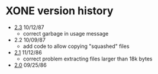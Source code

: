# XONE version history

- [2.3](2.3) 10/12/87
  - correct garbage in usage message
- 2.2 10/09/87
  - add code to allow copying "squashed" files
- [2.1](2.1) 11/12/86
  - correct problem extracting files larger than 18k bytes
- [2.0](2.0) 09/25/86
